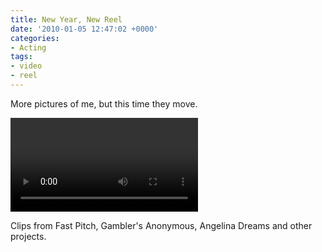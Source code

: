 ```yaml
---
title: New Year, New Reel
date: '2010-01-05 12:47:02 +0000'
categories:
- Acting
tags:
- video
- reel
---
```


More pictures of me, but this time they move.

<video controls="controls">
<source src="images/Damien_Burke_reel-480x270.m4v" type="video/mp4">
</video>

Clips from Fast Pitch, Gambler's Anonymous, Angelina Dreams and other projects.
